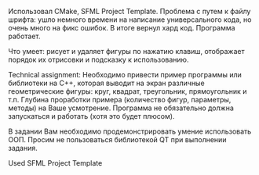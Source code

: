Использовал  CMake, SFML Project Template.
Проблема с путем к файлу шрифта: ушло немного времени на написание универсального кода, но очень много на фикс ошибок. В итоге вернул хард код.
Программа работает.

Что умеет: рисует и удаляет фигуры по нажатию клавиш, отображает порядок их отрисовки и подсказку к использованию.


Technical assignment:
Необходимо привести пример программы или библиотеки на C++, которая выводит на экран различные геометрические фигуры: круг, квадрат, треугольник, прямоугольник и т.п. Глубина проработки примера (количество фигур, параметры, методы) на Ваше усмотрение. Программа не обязательно должна запускаться и работать (хотя это будет плюсом). 

В задании Вам необходимо продемонстрировать умение использовать ООП. Просим не пользоваться библиотекой QT при выполнении задания.

Used SFML Project Template
